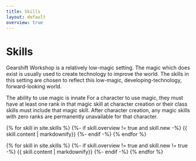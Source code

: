 ```yaml
---
title: Skills
layout: default
overview: true
---
```

# Skills
Gearshift Workshop is a relatively low-magic setting. The magic which does exist is usually used to create technology to improve the world. The skills in this setting are chosen to reflect this low-magic, developing-technology, forward-looking world.

The ability to use magic is innate For a character to use magic, they must have at least one rank in that magic skill at character creation or their class skills must include that magic skill. After character creation, any magic skills with zero ranks are permanently unavailable for that character.

{% for skill in site.skills %}
	{%- if skill.overview != true and skill.new -%}
		{{ skill.content | markdownify}}
	{%- endif -%}
{% endfor %}

{% for skill in site.skills %}
	{%- if skill.overview != true and skill.new != true -%}
		{{ skill.content | markdownify}}
	{%- endif -%}
{% endfor %}